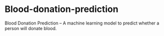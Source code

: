 # Blood-donation-prediction
Blood Donation Prediction – A machine learning model to predict whether a person will donate blood.
